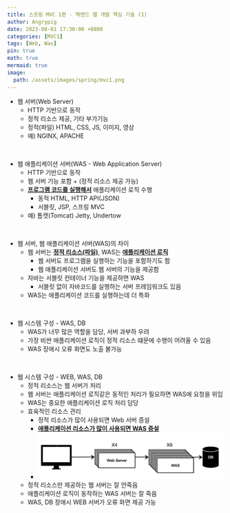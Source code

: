 ```yaml
---
title: 스프링 MVC 1편 - 백엔드 웹 개발 핵심 기술 (1)
author: Angrypig
date: 2023-08-01 17:30:00 +0800
categories: [MVC1]
tags: [Web, Was]
pin: true
math: true
mermaid: true
image:
  path: /assets/images/spring/mvc1.png
---
```


- 웹 서버(Web Server)
  - HTTP 기반으로 동작
  - 정적 리소스 제공, 기타 부가기능
  - 정적(파일) HTML, CSS, JS, 이미지, 영상
  - 예) NGINX, APACHE
  
<br>

- 웹 애플리케이션 서버(WAS - Web Application Server)
  - HTTP 기반으로 동작
  - 웹 서버 기능 포함 + (정적 리소스 제공 가능)
  - **<u>프로그램 코드를 실행해서</u>** 애플리케이션 로직 수행
    - 동적 HTML, HTTP API(JSON)
    - 서블릿, JSP, 스프링 MVC
  - 예) 톰캣(Tomcat) Jetty, Undertow
  
<br>

- 웹 서버, 웹 애플리케이션 서버(WAS)의 차이
    - 웹 서버는 **<u>정적 리소스(파일)</u>**, WAS는 **<u>애플리케이션 로직</u>**
      - 웹 서버도 프로그램을 실행하는 기능을 포함하기도 함
      - 웹 애플리케이션 서버도 웹 서버의 기능을 제공함
    - 자바는 서블릿 컨테이너 기능을 제공하면 WAS
      - 서블릿 없이 자바코드를 실행하는 서버 프레임워크도 있음
    - WAS는 애플리케이션 코드를 실행하는데 더 특화
  
<br>

- 웹 시스템 구성 - WAS, DB
  - WAS가 너무 많은 역할을 담당, 서버 과부하 우려
  - 가장 비싼 애플리케이션 로직이 정적 리소스 떄문에 수행이 어려울 수 있음
  - WAS 장애시 오류 화면도 노출 불가능
  
<br>

- 웹 시스템 구성 - WEB, WAS, DB
  - 정적 리소스는 웹 서버가 처리
  - 웹 서버는 애플리케이션 로직같은 동적인 처리가 필요하면 WAS에 요청을 위임
  - WAS는 중요한 애플리케이션 로직 처리 담당
  - 효육적인 리소스 관리
    - 정적 리소스가 많이 사용되면 Web 서버 증설
    - **<u>애플리케이션 리소스가 많이 사용되면 WAS 증설</u>**
    - ![웹 시스템 구성](/assets/images/spring/mvc1/web_was_db.png)
  - 정적 리소스만 제공하는 웹 서버는 잘 안죽음
  - 애플리케이션 로직이 동작하는 WAS 서버는 잘 죽음
  - WAS, DB 장애시 WEB 서버가 오류 화면 제공 가능

